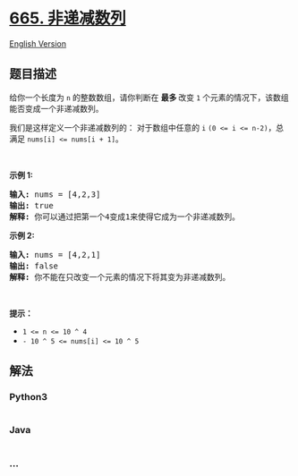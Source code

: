 # [665. 非递减数列](https://leetcode-cn.com/problems/non-decreasing-array)

[English Version](https://cdn.jsdelivr.net/gh/doocs/leetcode@main/solution/0600-0699/0665.Non-decreasing%20Array/README_EN.md)

## 题目描述

<!-- 这里写题目描述 -->

<p>给你一个长度为 <code>n</code> 的整数数组，请你判断在 <strong>最多 </strong>改变 <code>1</code> 个元素的情况下，该数组能否变成一个非递减数列。</p>

<p>我们是这样定义一个非递减数列的： 对于数组中任意的 <code>i</code> <code>(0 <= i <= n-2)</code>，总满足 <code>nums[i] <= nums[i + 1]</code>。</p>

<p> </p>

<p><strong>示例 1:</strong></p>

<pre>
<strong>输入:</strong> nums = [4,2,3]
<strong>输出:</strong> true
<strong>解释:</strong> 你可以通过把第一个4变成1来使得它成为一个非递减数列。
</pre>

<p><strong>示例 2:</strong></p>

<pre>
<strong>输入:</strong> nums = [4,2,1]
<strong>输出:</strong> false
<strong>解释:</strong> 你不能在只改变一个元素的情况下将其变为非递减数列。
</pre>

<p> </p>

<p><strong>提示：</strong></p>

<ul>
	<li><code>1 <= n <= 10 ^ 4</code></li>
	<li><code>- 10 ^ 5 <= nums[i] <= 10 ^ 5</code></li>
</ul>


## 解法

<!-- 这里可写通用的实现逻辑 -->

<!-- tabs:start -->

### **Python3**

<!-- 这里可写当前语言的特殊实现逻辑 -->

```python

```

### **Java**

<!-- 这里可写当前语言的特殊实现逻辑 -->

```java

```

### **...**

```

```

<!-- tabs:end -->
